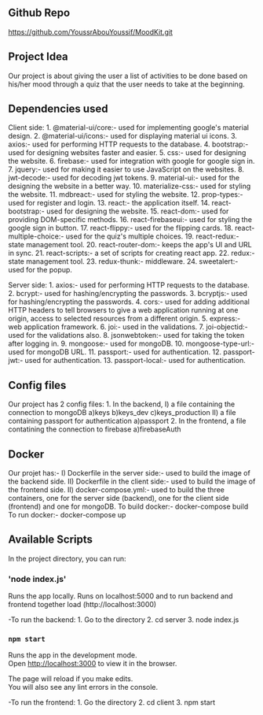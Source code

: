 ## Github Repo
https://github.com/YoussrAbouYoussif/MoodKit.git

## Project Idea
Our project is about giving the user a list of activities to be done based on his/her mood through a quiz 
that the user needs to take at the beginning.

## Dependencies used
Client side:
    1. @material-ui/core:- used for implementing google's material design.
    2. @material-ui/icons:- used for displaying material ui icons.
    3. axios:- used for performing HTTP requests to the database.
    4. bootstrap:- used for designing websites faster and easier.
    5. css:- used for designing the website.
    6. firebase:- used for integration with google for google sign in.
    7. jquery:- used for making it easier to use JavaScript on the websites.
    8. jwt-decode:- used for decoding jwt tokens.
    9. material-ui:- used for the designing the website in a better way.
    10. materialize-css:- used for styling the website.
    11. mdbreact:- used for styling the website.
    12. prop-types:- used for register and login.
    13. react:- the application itself.
    14. react-bootstrap:- used for designing the website.
    15. react-dom:- used for providing DOM-specific methods.
    16. react-firebaseui:- used for styling the google sign in button.
    17. react-flippy:- used for the flipping cards.
    18. react-multiple-choice:- used for the quiz's multiple choices.
    19. react-redux:- state management tool.
    20. react-router-dom:- keeps the app's UI and URL in sync.
    21. react-scripts:- a set of scripts for creating react app.
    22. redux:- state management tool.
    23. redux-thunk:- middleware.
    24. sweetalert:- used for the popup.

Server side:
    1. axios:- used for performing HTTP requests to the database.
    2. bcrypt:- used for hashing/encrypting the passwords.
    3. bcryptjs:-  used for hashing/encrypting the passwords.
    4. cors:- used for adding additional HTTP headers to tell browsers to give a web application running at one origin, access           to selected resources from a different origin.
    5. express:- web application framework.
    6. joi:- used in the validations.
    7. joi-objectid:- used for the validations also.
    8. jsonwebtoken:- used for taking the token after logging in.
    9. mongoose:- used for mongoDB.
    10. mongoose-type-url:- used for mongoDB URL.
    11. passport:- used for authentication.
    12. passport-jwt:- used for authentication.
    13. passport-local:- used for authentication.

## Config files
Our project has 2 config files:
    1. In the backend, 
        I) a file containing the connection to mongoDB
            a)keys
            b)keys_dev
            c)keys_production
        II) a file containing passport for authentication
            a)passport
    2. In the frontend, a file contatining the connection to firebase
        a)firebaseAuth

## Docker
Our projet has:-
    I) Dockerfile in the server side:-
        used to build the image of the backend side.
    II) Dockerfile in the client side:-
        used to build the image of the frontend side.
    II) docker-compose.yml:- 
        used to build the three containers, one for the server side (backend), one for the client side
        (frontend) and one for mongoDB.
To build docker:-
    docker-compose build
To run docker:-
    docker-compose up

## Available Scripts
In the project directory, you can run:

### 'node index.js'

Runs the app locally.
Runs on localhost:5000 and to run backend and frontend together load (http://localhost:3000)

-To run the backend: 
    1. Go to the directory
    2. cd server
    3. node index.js

### `npm start`

Runs the app in the development mode.<br />
Open [http://localhost:3000](http://localhost:3000) to view it in the browser.

The page will reload if you make edits.<br />
You will also see any lint errors in the console.

-To run the frontend:
    1. Go the directory
    2. cd client
    3. npm start

